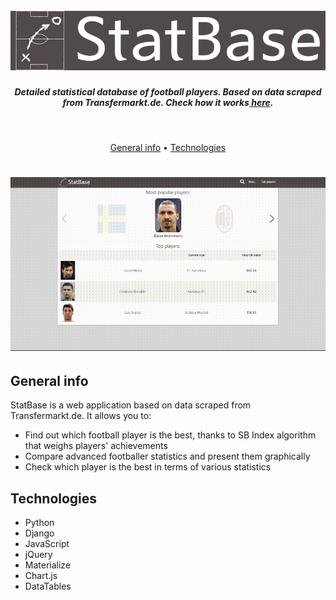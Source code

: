 <h1 align="center">
  <br>
  <a href="https://statbasetest.herokuapp.com/"><img src="https://github.com/KarolSakwa/StatBase/blob/master/static/StatBase/img/sb_logo_mid.png" alt="StatBase" ></a>
  <br>
</h1>
<h5 align="center">Detailed statistical database of football players. Based on data scraped from Transfermarkt.de. Check how it works<a href="https://statbasetest.herokuapp.com/"> here</a>.</h5>
<br>
<p align="center">
  <a href="#general-info">General info</a> •
  <a href="#technologies">Technologies</a>
</p>
<h1 align="center">
  <img src="https://github.com/KarolSakwa/StatBase/blob/master/static/StatBase/img/sb-demo.gif?raw=true" alt="StatBase demo" />
</h1>



## General info

StatBase is a web application based on data scraped from Transfermarkt.de. It allows you to: 
- Find out which football player is the best, thanks to SB Index algorithm that weighs players' achievements
- Compare advanced footballer statistics and present them graphically
- Check which player is the best in terms of various statistics

## Technologies

- Python
- Django
- JavaScript
- jQuery
- Materialize
- Chart.js
- DataTables
